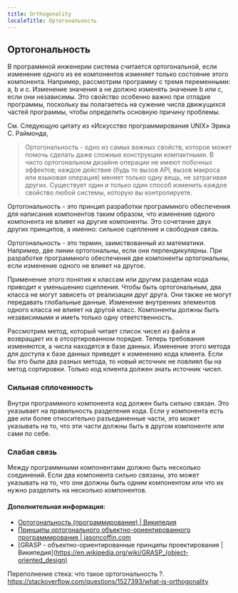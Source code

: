 ```yaml
---
title: Orthogonality
localeTitle: Ортогональность
---
```

## Ортогональность

В программной инженерии система считается ортогональной, если изменение одного из ее компонентов изменяет только состояние этого компонента. Например, рассмотрим программу с тремя переменными: a, b и c. Изменение значения a не должно изменять значение b или c, если они независимы. Это свойство особенно важно при отладке программы, поскольку вы полагаетесь на сужение числа движущихся частей программы, чтобы определить основную причину проблемы.

См. Следующую цитату из «Искусство программирования UNIX» Эрика С. Раймонда,

> Ортогональность - одно из самых важных свойств, которое может помочь сделать даже сложные конструкции компактными. В чисто ортогональном дизайне операции не имеют побочных эффектов; каждое действие (будь то вызов API, вызов макроса или языковая операция) меняет только одну вещь, не затрагивая других. Существует один и только один способ изменить каждое свойство любой системы, которую вы контролируете.

Ортогональность - это принцип разработки программного обеспечения для написания компонентов таким образом, что изменение одного компонента не влияет на другие компоненты. Это сочетание двух других принципов, а именно: сильное сцепление и свободная связь.

Ортогональность - это термин, заимствованный из математики. Например, две линии ортогональны, если они перпендикулярны. При разработке программного обеспечения две компоненты ортогональны, если изменение одного не влияет на другое.

Применение этого понятия к классам или другим разделам кода приводит к уменьшению сцепления. Чтобы быть ортогональным, два класса не могут зависеть от реализации друг друга. Они также не могут передавать глобальные данные. Изменение внутренних элементов одного класса не влияет на другой класс. Компоненты должны быть независимыми и иметь только одну ответственность.

Рассмотрим метод, который читает список чисел из файла и возвращает их в отсортированном порядке. Теперь требования изменяются, а числа находятся в базе данных. Изменение этого метода для доступа к базе данных приведет к изменению кода клиента. Если бы это были два разных метода, то новый источник не повлиял бы на метод сортировки. Только код клиента должен знать источник чисел.

### Сильная сплоченность

Внутри программного компонента код должен быть сильно связан. Это указывает на правильность разделения кода. Если у компонента есть две или более относительно разъединенные части, это может указывать на то, что эти части должны быть в другом компоненте или сами по себе.

### Слабая связь

Между программными компонентами должно быть несколько соединений. Если два компонента сильно связаны, это может указывать на то, что они должны быть одним компонентом или что их нужно разделить на несколько компонентов.

#### Дополнительная информация:

*   [Ортогональность (программирование) | Википедия](https://en.wikipedia.org/wiki/Orthogonality_(programming))
*   [Принципы ортогонального объектно-ориентированного программирования | jasoncoffin.com](http://www.jasoncoffin.com/cohesion-and-coupling-principles-of-orthogonal-object-oriented-programming/)
*   [GRASP - объектно-ориентированные принципы проектирования | Википедия](https://en.wikipedia.org/wiki/GRASP_(object-oriented_design)

Переполнение стека: что такое ортогональность ?. https://stackoverflow.com/questions/1527393/what-is-orthogonality